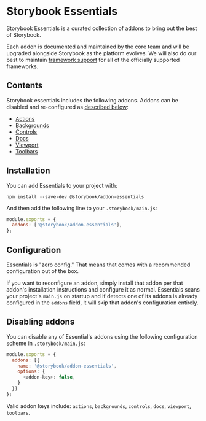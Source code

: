 # Storybook Essentials

Storybook Essentials is a curated collection of addons to bring out the best of Storybook.

Each addon is documented and maintained by the core team and will be upgraded alongside Storybook as the platform evolves. We will also do our best to maintain [framework support](https://github.com/storybookjs/storybook/blob/master/ADDONS_SUPPORT.md) for all of the officially supported frameworks.

## Contents

Storybook essentials includes the following addons. Addons can be disabled and re-configured as [described below](#configuration):

- [Actions](https://github.com/storybookjs/storybook/tree/next/addons/actions)
- [Backgrounds](https://github.com/storybookjs/storybook/tree/next/addons/backgrounds)
- [Controls](https://github.com/storybookjs/storybook/tree/next/addons/controls)
- [Docs](https://github.com/storybookjs/storybook/tree/next/addons/docs)
- [Viewport](https://github.com/storybookjs/storybook/tree/next/addons/viewport)
- [Toolbars](https://github.com/storybookjs/storybook/tree/next/addons/toolbars)

## Installation

You can add Essentials to your project with:

```
npm install --save-dev @storybook/addon-essentials
```

And then add the following line to your `.storybook/main.js`:

```js
module.exports = {
  addons: ['@storybook/addon-essentials'],
};
```

## Configuration

Essentials is "zero config." That means that comes with a recommended configuration out of the box.

If you want to reconfigure an addon, simply install that addon per that addon's installation instructions and configure it as normal. Essentials scans your project's `main.js` on startup and if detects one of its addons is already configured in the `addons` field, it will skip that addon's configuration entirely.

## Disabling addons

You can disable any of Essential's addons using the following configuration scheme in `.storybook/main.js`:

```js
module.exports = {
  addons: [{
    name: '@storybook/addon-essentials',
    options: {
      <addon-key>: false,
    }
  }]
};
```

Valid addon keys include: `actions`, `backgrounds`, `controls`, `docs`, `viewport`, `toolbars`.
